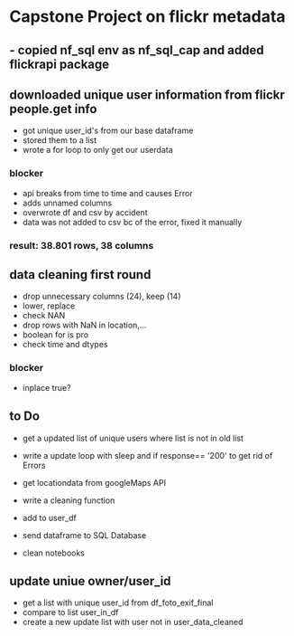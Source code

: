 
# Capstone Project on flickr metadata

## - copied nf_sql env as nf_sql_cap and added flickrapi package

## downloaded unique user information from flickr people.get info 
- got unique user_id's from our base dataframe
- stored them to a list
- wrote a for loop to only get our userdata

### blocker 
- api breaks from time to time and causes Error
- adds unnamed columns 
- overwrote df and csv by accident
- data was not added to csv bc of the error, fixed it manually

### result: 38.801 rows, 38 columns

## data cleaning first round
- drop unnecessary columns (24), keep (14) 
- lower, replace
- check NAN
- drop rows with NaN in location,...
- boolean for is pro
- check time and dtypes
### blocker 
- inplace true?
## to Do
- get a updated list of unique users where list is not in old list
- write a update loop with sleep and if response== '200' to get rid of Errors
- get locationdata from googleMaps API
- write a cleaning function
- add to user_df
- send dataframe to SQL Database

- clean notebooks

## update uniue owner/user_id
- get a list with unique user_id from df_foto_exif_final
- compare to list user_in_df 
- create a new update list with user not in user_data_cleaned